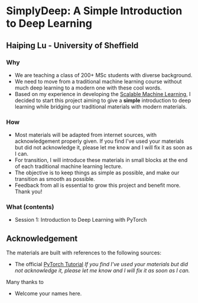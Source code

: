 # SimplyDeep: A Simple Introduction to Deep Learning
## Haiping Lu - University of Sheffield

### Why
* We are teaching a class of 200+ MSc students with diverse background. 
* We need to move from a traditional machine learning course without much deep learning to a modern one with these cool words.
* Based on my experience in developing the [Scalable Machine Learning](https://github.com/haipinglu/ScalableML), I decided to start this project aiming to give a **simple** introduction to deep learning while bridging our traditional materials with modern materials.

### How
* Most materials will be adapted from internet sources, with acknowledgement properly given. If you find I've used your materials but did not acknowledge it, please let me know and I will fix it as soon as I can. 
* For transition, I will introduce these materials in small blocks at the end of each traditional machine learning lecture.
* The objective is to keep things as simple as possible, and make our transition as smooth as possible.
* Feedback from all is essential to grow this project and benefit more. Thank you!

### What (contents)
* Session 1: Introduction to Deep Learning with PyTorch

## Acknowledgement
The materials are built with references to the following sources:
* The official [PyTorch Tutorial](https://pytorch.org/tutorials/)
*If you find I've used your materials but did not acknowledge it, please let me know and I will fix it as soon as I can.* 
 
Many thanks to 
* Welcome your names here.
